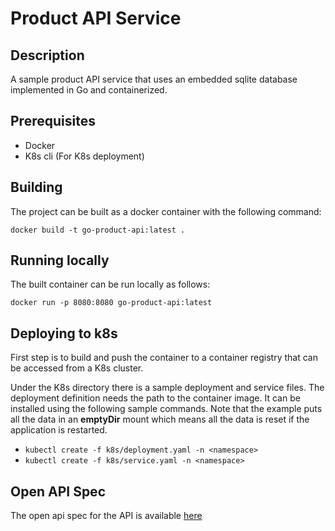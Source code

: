 # Product API Service

## Description

A sample product API service that uses an embedded sqlite database implemented in Go and containerized.

## Prerequisites

- Docker
- K8s cli (For K8s deployment)

## Building

The project can be built as a docker container with the following command:

`docker build -t go-product-api:latest .`

## Running locally

The built container can be run locally as follows:

`docker run -p 8080:8080 go-product-api:latest`

## Deploying to k8s

First step is to build and push the container to a container registry that can be accessed from a K8s cluster.

Under the K8s directory there is a sample deployment and service files. The deployment definition needs the path to the container image. It can be installed using the following sample commands. Note that the example puts all the data in an **emptyDir** mount which means all the data is reset if the application is restarted.

- `kubectl create -f k8s/deployment.yaml -n <namespace>`
- `kubectl create -f k8s/service.yaml -n <namespace>`

## Open API Spec

The open api spec for the API is available [here](./product-api.yaml)
